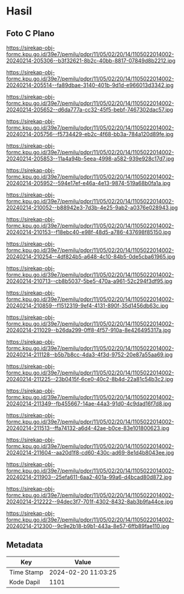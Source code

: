 # Hasil

## Foto C Plano

https://sirekap-obj-formc.kpu.go.id/39e7/pemilu/pdpr/11/05/02/20/14/1105022014002-20240214-205306--b3f32621-8b2c-40bb-8817-07849d8b2212.jpg

https://sirekap-obj-formc.kpu.go.id/39e7/pemilu/pdpr/11/05/02/20/14/1105022014002-20240214-205514--fa89dbae-3140-401b-9d1d-e966013d3342.jpg

https://sirekap-obj-formc.kpu.go.id/39e7/pemilu/pdpr/11/05/02/20/14/1105022014002-20240214-205652--d6da777a-cc32-45f5-bebf-7467302dac57.jpg

https://sirekap-obj-formc.kpu.go.id/39e7/pemilu/pdpr/11/05/02/20/14/1105022014002-20240214-205756--f5734429-eb2c-4f68-bb3a-784a120d89fe.jpg

https://sirekap-obj-formc.kpu.go.id/39e7/pemilu/pdpr/11/05/02/20/14/1105022014002-20240214-205853--11a4a94b-5eea-4998-a582-939e928c17d7.jpg

https://sirekap-obj-formc.kpu.go.id/39e7/pemilu/pdpr/11/05/02/20/14/1105022014002-20240214-205952--594e17ef-e46a-4e13-9874-519a68b0fa1a.jpg

https://sirekap-obj-formc.kpu.go.id/39e7/pemilu/pdpr/11/05/02/20/14/1105022014002-20240214-210052--b88942e3-7d3b-4e25-9ab2-a0376e028943.jpg

https://sirekap-obj-formc.kpu.go.id/39e7/pemilu/pdpr/11/05/02/20/14/1105022014002-20240214-210153--f18ebc40-e98f-48d5-a786-437698f85150.jpg

https://sirekap-obj-formc.kpu.go.id/39e7/pemilu/pdpr/11/05/02/20/14/1105022014002-20240214-210254--4df824b5-a648-4c10-84b5-0de5cba61965.jpg

https://sirekap-obj-formc.kpu.go.id/39e7/pemilu/pdpr/11/05/02/20/14/1105022014002-20240214-210713--cb8b5037-5be5-470a-a961-52c294f3df95.jpg

https://sirekap-obj-formc.kpu.go.id/39e7/pemilu/pdpr/11/05/02/20/14/1105022014002-20240214-210859--f1512319-9ef4-4131-890f-35d1456db63c.jpg

https://sirekap-obj-formc.kpu.go.id/39e7/pemilu/pdpr/11/05/02/20/14/1105022014002-20240214-211029--b26da299-0ff8-4f57-910a-8e426495317a.jpg

https://sirekap-obj-formc.kpu.go.id/39e7/pemilu/pdpr/11/05/02/20/14/1105022014002-20240214-211128--b5b7b8cc-4da3-4f3d-9752-20e87a55aa69.jpg

https://sirekap-obj-formc.kpu.go.id/39e7/pemilu/pdpr/11/05/02/20/14/1105022014002-20240214-211225--23b0415f-6ce0-40c2-8b4d-22a81c54b3c2.jpg

https://sirekap-obj-formc.kpu.go.id/39e7/pemilu/pdpr/11/05/02/20/14/1105022014002-20240214-211349--fb455667-14ae-44a3-91d0-4c9dad16f7d8.jpg

https://sirekap-obj-formc.kpu.go.id/39e7/pemilu/pdpr/11/05/02/20/14/1105022014002-20240214-211513--ffa74132-a6d4-42ae-b0ce-83e101800623.jpg

https://sirekap-obj-formc.kpu.go.id/39e7/pemilu/pdpr/11/05/02/20/14/1105022014002-20240214-211604--aa20d1f8-cd60-430c-ad69-8e1d4b8043ee.jpg

https://sirekap-obj-formc.kpu.go.id/39e7/pemilu/pdpr/11/05/02/20/14/1105022014002-20240214-211903--25efa611-6aa2-401a-99a6-d4bcad80d872.jpg

https://sirekap-obj-formc.kpu.go.id/39e7/pemilu/pdpr/11/05/02/20/14/1105022014002-20240214-212222--94dec3f7-701f-4302-8432-8ab3b9fa44ce.jpg

https://sirekap-obj-formc.kpu.go.id/39e7/pemilu/pdpr/11/05/02/20/14/1105022014002-20240214-212300--9c9e2b18-b9b1-443a-8e57-6ffb89fae110.jpg


## Metadata

| Key        | Value               |
| ---------- | ------------------- |
| Time Stamp | 2024-02-20 11:03:25 |
| Kode Dapil | 1101                |



